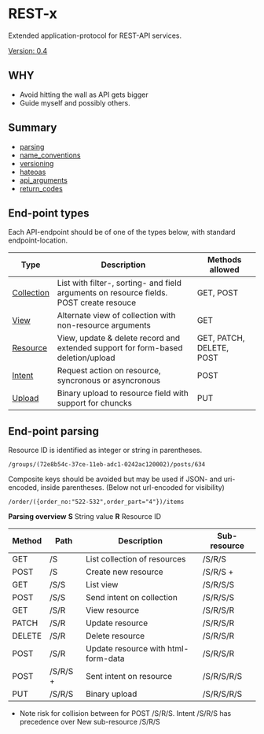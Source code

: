 # REST-x
Extended application-protocol for REST-API services.

[Version: 0.4](changelog.md)

## WHY
- Avoid hitting the wall as API gets bigger
- Guide myself and possibly others.

## Summary
 - [parsing]
 - [name_conventions]
 - [versioning]
 - [hateoas]
 - [api_arguments]
 - [return_codes]

[parsing]: parsing.md
[name_conventions]: name_conventions.md
[versioning]: versioning.md
[hateoas]: hateoas.md
[api_arguments]: api_arguments.md
[return_codes]: return_codes.md

## End-point types
Each API-endpoint should be of one of the types below, with standard endpoint-location.

| Type          | Description                                                                                | Methods allowed          |
| ------------- | ------------------------------------------------------------------------------------------ | ------------------------ |
| [Collection]  | List with filter-, sorting- and field arguments on resource fields.<br>POST create resouce | GET, POST                |
| [View]        | Alternate view of collection with non-resource arguments                                   | GET                      |
| [Resource]    | View, update & delete record and extended support for form-based deletion/upload           | GET, PATCH, DELETE, POST |
| [Intent]      | Request action on resource, syncronous or asyncronous                                      | POST                     |
| [Upload]      | Binary upload to resource field with support for chuncks                                   | PUT                      |

[Collection]: collection.md
[View]: view.md
[Resource]: resource.md
[Intent]: intent.md
[Upload]: upload.md

## End-point parsing
Resource ID is identified as integer or string in parentheses.

    /groups/(72e8b54c-37ce-11eb-adc1-0242ac120002)/posts/634
    
Composite keys should be avoided but may be used if JSON- and uri-encoded, inside parentheses. (Below not url-encoded for visibility)

    /order/({order_no:"522-532",order_part="4"})/items

**Parsing overview**
__S__ String value
__R__ Resource ID

| Method | Path        | Description                                  | Sub-resource           |
| ------ | ----------- | -------------------------------------------- | ---------------------- |
| GET    | /S          | List collection of resources                 | /S/R/S                 |
| POST   | /S          | Create new resource                          | /S/R/S +               |
| GET    | /S/S        | List view                                    | /S/R/S/S               |
| POST   | /S/S        | Send intent on collection                    | /S/R/S/S               |
| GET    | /S/R        | View resource                                | /S/R/S/R               |
| PATCH  | /S/R        | Update resource                              | /S/R/S/R               |
| DELETE | /S/R        | Delete resource                              | /S/R/S/R               |
| POST   | /S/R        | Update resource with html-form-data          | /S/R/S/R               |
| POST	 | /S/R/S +	   | Sent intent on resource                      | /S/R/S/R/S             |
| PUT    | /S/R/S      | Binary upload                                | /S/R/S/R/S             |

+ Note risk for collision between for POST /S/R/S. Intent /S/R/S has precedence over New sub-resource /S/R/S
